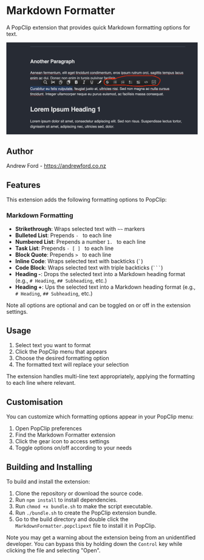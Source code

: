 # Markdown Formatter 

A PopClip extension that provides quick Markdown formatting options for text.

![markdown formatter screenshot](markdown-formatter.png)

## Author

Andrew Ford - https://andrewford.co.nz

## Features

This extension adds the following formatting options to PopClip:

### Markdown Formatting

- **Strikethrough**: Wraps selected text with `~~` markers
- **Bulleted List**: Prepends `- ` to each line
- **Numbered List**: Prepends a number `1. ` to each line
- **Task List**: Prepends `- [ ] ` to each line
- **Block Quote**: Prepends `> ` to each line
- **Inline Code**: Wraps selected text with backticks (`` ` ``)
- **Code Block**: Wraps selected text with triple backticks (```` ``` ````) 
- **Heading -**: Drops the selected text into a Markdown heading format (e.g., `# Heading`, `## Subheading`, etc.)
- **Heading +**: Ups the selected text into a Markdown heading format (e.g., `# Heading`, `## Subheading`, etc.)

Note all options are optional and can be toggled on or off in the extension settings.

## Usage

1. Select text you want to format
2. Click the PopClip menu that appears
3. Choose the desired formatting option
4. The formatted text will replace your selection

The extension handles multi-line text appropriately, applying the formatting to each line where relevant.

## Customisation

You can customize which formatting options appear in your PopClip menu:

1. Open PopClip preferences
2. Find the Markdown Formatter extension
3. Click the gear icon to access settings
4. Toggle options on/off according to your needs

## Building and Installing

To build and install the extension:

1. Clone the repository or download the source code.
2. Run `npm install` to install dependencies.
3. Run `chmod +x bundle.sh` to make the script executable.
4. Run `./bundle.sh` to create the PopClip extension bundle.
5. Go to the build directory and double click the `MarkdownFormatter.popclipext` file to install it in PopClip.

Note you may get a warning about the extension being from an unidentified developer. You can bypass this by holding down the `Control` key while clicking the file and selecting "Open".